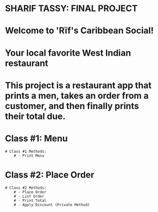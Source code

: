 # SHARIF TASSY: FINAL PROJECT

# Welcome to 'Rïf's Caribbean Social! 
# Your local favorite West Indian restaurant
# This project is a restaurant app that prints a men, takes an order from a customer, and then finally prints their total due.

# Class #1: Menu
    # Class #1 Methods:
        # - Print Menu

# Class #2: Place Order
    # Class #2 Methods: 
        # - Place Order
        # - List Order
        # - Print Total
        # - Apply Discount (Private Method)